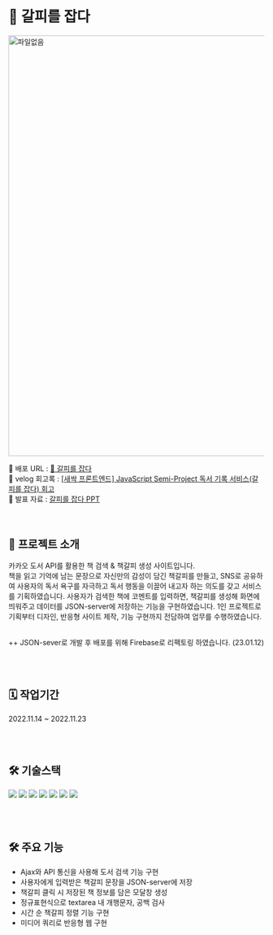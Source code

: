 # 🔖 갈피를 잡다
<img src="https://gyulls2.github.io/Portfolio/images/proj02.svg" alt="파일없음" width="827"/>
<br/>

🔗 배포 URL : [🔖 갈피를 잡다](https://sesac-5cabd.web.app/)   <br/>
🔗 velog 회고록 : [[새싹 프론트엔드] JavaScript Semi-Project 독서 기록 서비스(갈피를 잡다) 회고](https://velog.io/@tangerine/SeSAC-JavaScript-Semi-Project)  <br/>
🔗 발표 자료 : [갈피를 잡다 PPT](https://github.com/gyulls2/semi_project_firebase/images/presentation.pdf) 
<br/><br/><br/>

## 🔖 프로젝트 소개

카카오 도서 API를 활용한 책 검색 & 책갈피 생성 사이트입니다. <br/>
책을 읽고 기억에 남는 문장으로 자신만의 감성이 담긴 책갈피를 만들고, SNS로 공유하여 사용자의 독서 욕구를 자극하고 독서 행동을 이끌어 내고자 하는 의도를 갖고 서비스를 기획하였습니다. 사용자가 검색한 책에 코멘트를 입력하면, 책갈피를 생성해 화면에 띄워주고 데이터를 JSON-server에 저장하는 기능을 구현하였습니다. 1인 프로젝트로 기획부터 디자인, 반응형 사이트 제작, 기능 구현까지 전담하여 업무를 수행하였습니다.
<br/><br/>

++ JSON-sever로 개발 후 배포를 위해 Firebase로 리팩토링 하였습니다. (23.01.12)

<br/><br/>

## 🗓 작업기간

2022.11.14 ~ 2022.11.23

<br/><br/>

## 🛠 기술스택

<img src="https://img.shields.io/badge/HTML5-E34F26?style=flat-square&logo=HTML5&logoColor=white"/> <img src="https://img.shields.io/badge/CSS3-1572B6?style=flat-square&logo=CSS3&logoColor=white"/> <img src="https://img.shields.io/badge/Javascript-F7DF1E?style=flat-square&logo=Javascript&logoColor=white"/> <img src="https://img.shields.io/badge/jQuery-0769AD?style=flat-square&logo=jQuery&logoColor=white"/> <img src="https://img.shields.io/badge/JSON-000000?style=flat-square&logo=json&logoColor=white"/> <img src="https://img.shields.io/badge/Firebase-FFCA28?style=flat-square&logo=firebase&logoColor=black"/> <img src="https://img.shields.io/badge/Github-181717?style=flat-square&logo=Github&logoColor=white"/>

<br/><br/>

## 🛠 주요 기능

- Ajax와 API 통신을 사용해 도서 검색 기능 구현
- 사용자에게 입력받은 책갈피 문장을 JSON-server에 저장
- 책갈피 클릭 시 저장된 책 정보를 담은 모달창 생성
- 정규표현식으로 textarea 내 개행문자, 공백 검사
- 시간 순 책갈피 정렬 기능 구현
- 미디어 쿼리로 반응형 웹 구현
